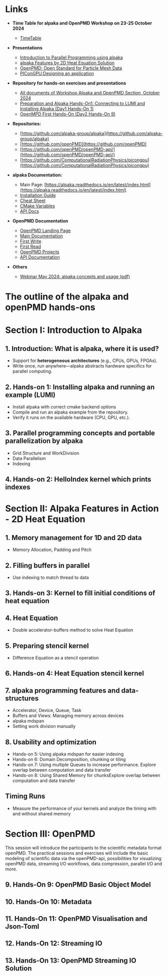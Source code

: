 # Links

- **Time Table for alpaka and OpenPMD Workshop on 23-25 October 2024**
  - [TimeTable](https://events.hifis.net/event/1657/timetable/#all)

- **Presentations**
  - [Introduction to Parallel Programming using alpaka](https://github.com/alpaka-group/alpaka-workshop-slides/blob/oct2024_workshop/presentations/UsingAlpakaWorkshopOctober2024.pdf)
  - [alpaka Features by 2D Heat Equation Solution](https://github.com/alpaka-group/alpaka-workshop-slides/blob/oct2024_workshop/presentations/AlpakaFeaturesByHeatEquationOctober2024.pdf)
  - [OpenPMD: Open Standard for Particle Mesh Data](https://github.com/alpaka-group/alpaka-workshop-slides/blob/oct2024_workshop/presentations/UsingOpenPMDWorkshopOctober2024.pdf)
  - [PIConGPU:Designing an application](https://github.com/alpaka-group/alpaka-workshop-slides/blob/oct2024_workshop/presentations/2024-10-25_pic-plasma-pepsc.pdf)

- **Repository for hands-on exercises and presentations**
  - [All documents of Workshop Alpaka and OpenPMD Section, October 2024](https://github.com/alpaka-group/alpaka-workshop-slides/tree/oct2024_workshop)
  - [Preparation and Alpaka Hands-On1: Connecting to LUMI and Installing Alpaka (Day1 Hands-On 1)](https://github.com/alpaka-group/alpaka-workshop-slides/blob/oct2024_workshop/Day_1/alpaka_install_run_example.md)   
  - [OpenMPD First Hands-On (Day2 Hands-On 9)](https://github.com/alpaka-group/alpaka-workshop-slides/tree/oct2024_workshop/Day_2/09_openpmd_basic_object_model)
  
- **Repositories:**
  - [https://github.com/alpaka-group/alpaka](https://github.com/alpaka-group/alpaka)
  - [https://github.com/openPMD](https://github.com/openPMD)
  - [https://github.com/openPMD/openPMD-api/](https://github.com/openPMD/openPMD-api/)
  - [https://github.com/ComputationalRadiationPhysics/picongpu](https://github.com/ComputationalRadiationPhysics/picongpu)  

- **alpaka Documentation:**
  - Main Page: [https://alpaka.readthedocs.io/en/latest/index.html](https://alpaka.readthedocs.io/en/latest/index.html)
  - [Installation Guide](https://alpaka.readthedocs.io/en/latest/)
  - [Cheat Sheet](https://alpaka.readthedocs.io/en/latest/basic/cheatsheet.html)
  - [CMake Variables](https://alpaka.readthedocs.io/en/latest/advanced/cmake.html)
  - [API Docs](https://alpaka-group.github.io/alpaka/)
  
- **OpenPMD Documentation**
  - [OpenPMD Landing Page](https://www.openpmd.org/#/start)
  - [Main Documentation](https://openpmd-api.readthedocs.io/en/0.16.0/index.html)
  - [First Write](https://openpmd-api.readthedocs.io/en/0.16.0/usage/firstwrite.html)
  - [First Read](https://openpmd-api.readthedocs.io/en/0.16.0/usage/firstread.html)
  - [OpenPMD Projects](https://github.com/openPMD/openPMD-projects)
  - [API Documentation](https://openpmd-api.readthedocs.io/en/0.16.0/_static/doxyhtml/index.html)  
  
- **Others**
  - [Webinar May 2024: alpaka concepts and usage (pdf)](https://github.com/alpaka-group/alpaka-workshop-slides/blob/d40c44081c53041ce618205167c130c973c9b41e/slides-2024/UsingAlpakaForPlasmaPepscWebinar28May2024.pdf)
  
# The outline of the alpaka and openPMD hands-ons

# Section I: Introduction to Alpaka

## 1. Introduction: What is alpaka, where it is used?
- Support for **heterogeneous architectures** (e.g., CPUs, GPUs, FPGAs).
- Write once, run anywhere—alpaka abstracts hardware specifics for parallel computing.

## 2. Hands-on 1: Installing alpaka and running an example (LUMI)
- Install alpaka with correct cmake backend options
- Compile and run an alpaka example from the repository.
- Verify it runs on the available hardware (CPU, GPU, etc.).

## 3. Parallel programming concepts and portable parallelization by alpaka
- Grid Structure and WorkDivision
- Data Parallelism
- Indexing

## 4. Hands-on 2: HelloIndex kernel which prints indexes

# Section II: Alpaka Features in Action - 2D Heat Equation

## 1. Memory management for 1D and 2D data
- Memory Allocation, Padding and Pitch

## 2. Filling buffers in parallel
- Use indexing to match thread to data

## 3. Hands-on 3: Kernel to fill initial conditions of heat equation

## 4. Heat Equation
- Double accelerator-buffers method to solve Heat Equation
## 5. Preparing stencil kernel
- Difference Equation as a stencil operation

## 6. Hands-on 4: Heat Equation stencil kernel

## 7. alpaka programming features and data-structures
- Accelerator, Device, Queue, Task
- Buffers and Views: Managing memory across devices
- alpaka mdspan
- Setting work division manually

## 8. Usability and optimization
- Hands-on 5: Using alpaka mdspan for easier indexing 
- Hands-on 6: Domain Decomposition, chunking or tiling
- Hands-on 7: Using multiple Queues to increase performance. Explore overlap between computation and data transfer
- Hands-on 8: Using Shared Memory for chunksExplore overlap between computation and data transfer

## Timing Runs
- Measure the performance of your kernels and analyze the timing with and without shared memory

# Section III:  OpenPMD 

This session will introduce the participants to the scientific metadata format openPMD. 
The practical sessions and exercises will include the basic modeling of scientific data via the openPMD-api, possibilities for visualizing openPMD data, streaming I/O workflows, data compression, parallel I/O and more.

## 9. Hands-On 9: OpenPMD Basic Object Model

## 10. Hands-On 10: Metadata

## 11. Hands-On 11: OpenPMD Visualisation and Json-Toml

## 12. Hands-On 12: Streaming IO

## 13. Hands-On 13: OpenPMD Streaming IO Solution

